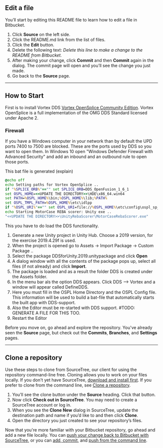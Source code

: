 ## Edit a file

You’ll start by editing this README file to learn how to edit a file in Bitbucket.

1. Click **Source** on the left side.
2. Click the README.md link from the list of files.
3. Click the **Edit** button.
4. Delete the following text: *Delete this line to make a change to the README from Bitbucket.*
5. After making your change, click **Commit** and then **Commit** again in the dialog. The commit page will open and you’ll see the change you just made.
6. Go back to the **Source** page.

---

## How to Start

First is to install Vortex DDS [Vortex OpenSplice Community Edition](https://github.com/ADLINK-IST/opensplice). Vortex OpenSplice is a full implementation of the OMG DDS Standard licensed under Apache 2. 

### Firewall ###
If you have a Windows computer in your network than by default the UPD ports 7400 to 7500 are blocked. These are the ports used by DDS so you want to open them. In Windows 10 open "Windows Defender Firewall with Advanced Security" and add an inbound and an outbound rule to open those ports.

This bat file is generated (explain)
```bat
@echo off
echo Setting paths for Vortex OpenSplice ..
if "%SPLICE_ORB%"=="" set SPLICE_ORB=DDS_OpenFusion_1_6_1
set OSPL_HOME=<<UPDATE THE DIRECTORY>>\HDE\x86_64.win64
set PATH=%OSPL_HOME%\bin;%OSPL_HOME%\lib;%PATH%
set OSPL_TMPL_PATH=%OSPL_HOME%\etc\idlpp
if "%OSPL_URI%"=="" set OSPL_URI=file://%OSPL_HOME%\etc\config\ospl_sp_ddsi_1gbps.xml
echo Starting MotorCase REBA scorer: Unity exe ..
"<<UPDATE THE DIRECTORY>>\UnityRebaScorer\MotorCaseRebaScorer.exe"
```

This you have to do load the DDS functionality.

1. Generate a new Unity project in Unity Hub. Choose a 2019 version, for the exercise 2019.4.29f is used.
2. When the  project is opened go to Assets -> Import Package -> Custom Package .. 
3. Select the package DDSforUnity.2019.unitypackage and click **Open**
4. A dialog window with all the contents of the package pops up, select all files (if not already) and click **Import**.
5. The package is loaded and as a result the folder DDS is created under the Assets folder.
6. In the menu bar als the option DDS appears. Click DDS --> Vortex and a window will appear called DefineDDS.
7. Here you must fill in the OSPL Home Directory and the OSPL Config file. This information will be used to build a bat-file that automatically starts the built app with DDS-support.
8. Also the Editor must be re-started with DDS support. #TODO: GENERATE A FILE FOR THIS TOO.
9. Restart the Editor 

Before you move on, go ahead and explore the repository. You've already seen the **Source** page, but check out the **Commits**, **Branches**, and **Settings** pages.

---

## Clone a repository

Use these steps to clone from SourceTree, our client for using the repository command-line free. Cloning allows you to work on your files locally. If you don't yet have SourceTree, [download and install first](https://www.sourcetreeapp.com/). If you prefer to clone from the command line, see [Clone a repository](https://confluence.atlassian.com/x/4whODQ).

1. You’ll see the clone button under the **Source** heading. Click that button.
2. Now click **Check out in SourceTree**. You may need to create a SourceTree account or log in.
3. When you see the **Clone New** dialog in SourceTree, update the destination path and name if you’d like to and then click **Clone**.
4. Open the directory you just created to see your repository’s files.

Now that you're more familiar with your Bitbucket repository, go ahead and add a new file locally. You can [push your change back to Bitbucket with SourceTree](https://confluence.atlassian.com/x/iqyBMg), or you can [add, commit,](https://confluence.atlassian.com/x/8QhODQ) and [push from the command line](https://confluence.atlassian.com/x/NQ0zDQ).
